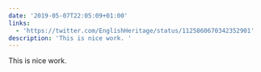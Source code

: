 ```yaml
---
date: '2019-05-07T22:05:09+01:00'
links:
  - 'https://twitter.com/EnglishHeritage/status/1125860670342352901'
description: 'This is nice work. '
---
```

This is nice work. 
